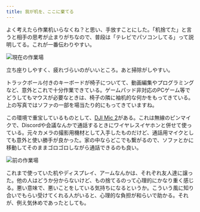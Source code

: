 ```yaml
---
title: 我が机を、ここに棄てる
---
```


よく考えたら作業机いらなくね？と思い、手放すことにした。「机捨てた」と言うと相手の思考が止まりがちなので、普段は「テレビでパソコンしてる」って説明してる。これが一番伝わりやすい。

![](https://i.imgur.com/ucJBvBfh.jpg "現在の作業場")

立ち座りしやすく、疲れづらいのがいいところ。あと掃除がしやすい。

トラックボール付きのキーボードが椅子についてて、動画編集やプログラミングなど、意外とこれで十分作業できている。ゲームパッド非対応のPCゲーム等でどうしてもマウスが必要なときは、椅子の隣に袖机的な何かをもってきている。上の写真ではソファの一部を場当たり的にもってきていますね。

この環境で重宝しているものとして、[DJI Mic 2](https://www.amazon.co.jp/dp/B0CFZX734J)がある。これは無線のピンマイクで、Discordや会議なんかで通話するときにワイヤレスイヤホンと併せて使っている。元々カメラの撮影用機材として入手したものだけど、通話用マイクとしても意外と使い勝手が良かった。家の中ならどこでも繋がるので、ソファとかに移動してそのままゴロゴロしながら通話できるのも良い。

![](https://i.imgur.com/u2lPY19h.jpg "前の作業場")

これまで使っていた机やディスプレイ、アームなんかは、それぞれ友人達に譲った。他の人はどうか分からないけど、もの捨てるのって心理的にかなり重く感じる。悪い意味で、悪いことをしている気持ちになるというか。こういう風に知り合いでもらい受けてくれる人がいると、心理的な負担が和らいで助かる。それが、例え気休めであったとしても。
